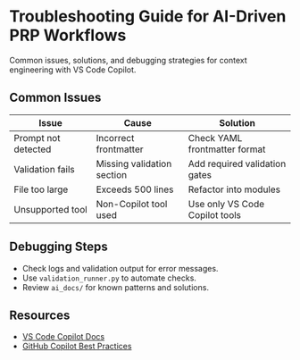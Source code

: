 # Troubleshooting Guide for AI-Driven PRP Workflows

Common issues, solutions, and debugging strategies for context engineering with VS Code Copilot.

## Common Issues
| Issue | Cause | Solution |
|-------|-------|----------|
| Prompt not detected | Incorrect frontmatter | Check YAML frontmatter format |
| Validation fails | Missing validation section | Add required validation gates |
| File too large | Exceeds 500 lines | Refactor into modules |
| Unsupported tool | Non-Copilot tool used | Use only VS Code Copilot tools |

## Debugging Steps
- Check logs and validation output for error messages.
- Use `validation_runner.py` to automate checks.
- Review `ai_docs/` for known patterns and solutions.

## Resources
- [VS Code Copilot Docs](https://code.visualstudio.com/docs/copilot/copilot-tips-and-tricks)
- [GitHub Copilot Best Practices](https://docs.github.com/en/copilot/get-started/best-practices-for-using-github-copilot)
